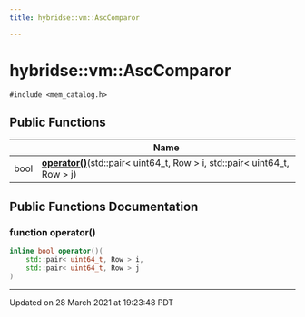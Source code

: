 ```yaml
---
title: hybridse::vm::AscComparor

---
```


# hybridse::vm::AscComparor




`#include <mem_catalog.h>`

## Public Functions

|                | Name           |
| -------------- | -------------- |
| bool | **[operator()](/Classes/structhybridse_1_1vm_1_1_asc_comparor.md#function-operator())**(std::pair< uint64_t, Row > i, std::pair< uint64_t, Row > j) |

## Public Functions Documentation

### function operator()

```cpp
inline bool operator()(
    std::pair< uint64_t, Row > i,
    std::pair< uint64_t, Row > j
)
```


-------------------------------

Updated on 28 March 2021 at 19:23:48 PDT